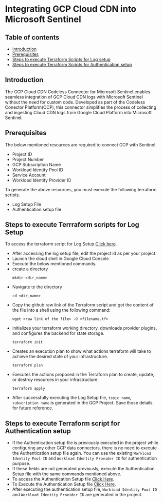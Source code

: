 # Integrating GCP Cloud CDN into Microsoft Sentinel
## Table of contents
- [Introduction](#intro)
- [Prerequisites](#step2)
- [Steps to execute Terraform Scripts for Log setup](#log)
- [Steps to execute Terraform Scripts for Authentication setup](#auth)


<a name="intro">

## Introduction
The GCP Cloud CDN Codeless Connector for Microsoft Sentinel enables seamless integration of GCP Cloud CDN logs with Microsoft Sentinel without the need for custom code. Developed as part of the Codeless Conector Platform(CCP), this connector simplifies the process of collecting and ingesting Cloud CDN logs from Google Cloud Platform into Microsoft Sentinel.

<a name="step2">
   
## Prerequisites
The below mentioned resources are required to connect GCP with Sentinel.
- Project ID
- Project Number
- GCP Subscription Name
- Workload Identity Pool ID
- Service Account
- Workload Identity Provider ID

To generate the above resources, you must execute the following terraform scripts.

- Log Setup File
- Authentication setup file
  
<a name="log">

## Steps to execute Terrraform scripts for Log Setup
To access the terraform script for Log Setup [Click here](https://github.com/v-gudivya/GCP-Cloud-CDN/tree/main/GCPCloudCDN_CCPLogsSetup).
- After accessing the log setup file, edit the project id as per your project.
- Launch the cloud shell in Google Cloud Console.
- Execute the below mentioned commands.
- create a directory
  ```
  mkdir <dir_name>
  ```
- Navigate to the directory
  ```
  cd <dir_name>
  ```
- Copy the github raw link of the Terraform script and get the content of the file into a shell using the following command:
   ```
   wget <raw link of the file> -O <filename.tf>
   ```
- Initializes your terraform working directory, downloads provider plugins, and configures the backend for state storage.
   ```
   terraform init
   ```
- Creates an execution plan to show what actions terraform will take to achieve the desired state of your infrastructure.
   ```
   terraform plan
   ```
- Executes the actions proposed in the Terraform plan to create, update, or destroy resources in your infrastructure.
   ```
   terraform apply
   ```
- After successfully executing the Log Setup file, `topic name`, `subscription name` is generated in the GCP Project. Save those details for future reference.

<a name="auth">
  
## Steps to execute Terraform script for Authentication setup
- If the Authentication setup file is previously executed in the project while configuring any other GCP data connectors, there is no need to execute the Authentication setup file again. You can use the existing `Workload Identity Pool ID` and `Workload Identity Provider ID` for authentication  purpose.
- If these fields are not generated previously, execute the Authentication Setup file with the same commands mentioned above.
- To access the Authentication Setup file [Click Here](https://github.com/Azure/Azure-Sentinel/tree/master/DataConnectors/GCP/Terraform/sentinel_resources_creation/GCPInitialAuthenticationSetup).
- To Execute the Authentication Setup file [Click Here](https://learn.microsoft.com/en-us/azure/sentinel/connect-google-cloud-platform?tabs=terraform%2Cauditlogs#gcp-authentication-setup).
- After executing the authentication setup file, `Workload Identity Pool ID` and `Workload Identity Provider ID` are generated in the project.
